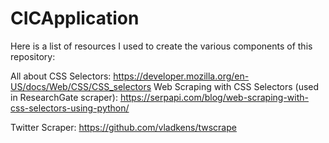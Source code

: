# CICApplication

Here is a list of resources I used to create the various components of this repository:

All about CSS Selectors: https://developer.mozilla.org/en-US/docs/Web/CSS/CSS_selectors
Web Scraping with CSS Selectors (used in ResearchGate scraper): https://serpapi.com/blog/web-scraping-with-css-selectors-using-python/

Twitter Scraper: https://github.com/vladkens/twscrape
